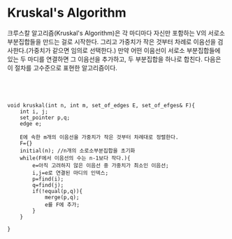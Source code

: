 # Kruskal's Algorithm
크루스칼 알고리즘(Kruskal's Algorithm)은 각 마디마다 자신만 포함하는 V의 서로소 부분집합들을 만드는 걸로 시작한다. 그리고 가중치가 작은 것부터 차례로 이음선을 검사한다.(가중치가 같으면 임의로 선택한다.) 만약 어떤 이음선이 서로소 부분집합들에 있는 두 마디를 연결하면 그 이음선을 추가하고, 두 부분집합을 하나로 합친다. 다음은 이 절차를 고수준으로 표현한 알고리즘이다.

<pre><code>

</code></pre>

<pre><code>
void kruskal(int n, int m, set_of_edges E, set_of_efges& F){
    int i, j;
    set_pointer p,q;
    edge e;

    E에 속한 m개의 이음선을 가중치가 작은 것부터 차례대로 정렬한다.
    F={}
    initial(n); //n개의 소로소부분집합을 초기화
    while(F에서 이음선의 수는 n-1보다 작다.){
        e=아직 고려하지 않은 이음선 중 가중치가 최소인 이음선;
        i,j=e로 연결된 마디의 인덱스;
        p=find(i);
        q=find(j);
        if(!equal(p,q)){
            merge(p,q);
            e를 F에 추가;
        }
    }

}
</code></pre>